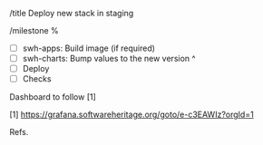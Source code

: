 /title Deploy new <project> stack in staging

/milestone %<milestone>

- [ ] swh-apps: Build image (if required)
- [ ] swh-charts: Bump values to the new version ^
- [ ] Deploy
- [ ] Checks

Dashboard to follow [1]

[1] https://grafana.softwareheritage.org/goto/e-c3EAWIz?orgId=1

Refs. <issue>
